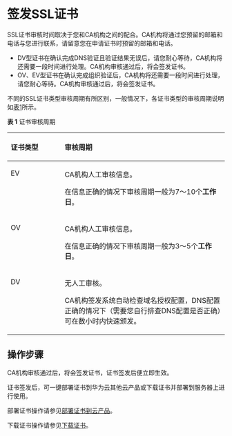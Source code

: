 # 签发SSL证书<a name="ccm_01_0107"></a>

SSL证书审核时间取决于您和CA机构之间的配合。CA机构将通过您预留的邮箱和电话与您进行联系，请留意您在申请证书时预留的邮箱和电话。

-   DV型证书在确认完成DNS验证且验证结果无误后，请您耐心等待，CA机构将还需要一段时间进行处理。CA机构审核通过后，将会签发证书。
-   OV、EV型证书在确认完成组织验证后，CA机构将还需要一段时间进行处理，请您耐心等待。CA机构审核通过后，将会签发证书。

不同的SSL证书类型审核周期有所区别，一般情况下，各证书类型的审核周期说明如[表1](#table2029962414717)所示。

**表 1**  证书审核周期

<a name="table2029962414717"></a>
<table><thead align="left"><tr id="row1529916248714"><th class="cellrowborder" valign="top" width="24.779999999999998%" id="mcps1.2.3.1.1"><p id="p429915241375"><a name="p429915241375"></a><a name="p429915241375"></a>证书类型</p>
</th>
<th class="cellrowborder" valign="top" width="75.22%" id="mcps1.2.3.1.2"><p id="p529919241272"><a name="p529919241272"></a><a name="p529919241272"></a>审核周期</p>
</th>
</tr>
</thead>
<tbody><tr id="row1329913245712"><td class="cellrowborder" valign="top" width="24.779999999999998%" headers="mcps1.2.3.1.1 "><p id="p929972420712"><a name="p929972420712"></a><a name="p929972420712"></a>EV</p>
</td>
<td class="cellrowborder" valign="top" width="75.22%" headers="mcps1.2.3.1.2 "><p id="p14184180153015"><a name="p14184180153015"></a><a name="p14184180153015"></a>CA机构人工审核信息。</p>
<p id="p430019246717"><a name="p430019246717"></a><a name="p430019246717"></a>在信息正确的情况下审核周期一般为7～10个<strong id="b4447184210295"><a name="b4447184210295"></a><a name="b4447184210295"></a>工作日</strong>。</p>
</td>
</tr>
<tr id="row13001924879"><td class="cellrowborder" valign="top" width="24.779999999999998%" headers="mcps1.2.3.1.1 "><p id="p193001724274"><a name="p193001724274"></a><a name="p193001724274"></a>OV</p>
</td>
<td class="cellrowborder" valign="top" width="75.22%" headers="mcps1.2.3.1.2 "><p id="p1817413153015"><a name="p1817413153015"></a><a name="p1817413153015"></a>CA机构人工审核信息。</p>
<p id="p330092412714"><a name="p330092412714"></a><a name="p330092412714"></a>在信息正确的情况下审核周期一般为3～5个<strong id="b97741045122910"><a name="b97741045122910"></a><a name="b97741045122910"></a>工作日</strong>。</p>
</td>
</tr>
<tr id="row1630072412716"><td class="cellrowborder" valign="top" width="24.779999999999998%" headers="mcps1.2.3.1.1 "><p id="p2300142419717"><a name="p2300142419717"></a><a name="p2300142419717"></a>DV</p>
</td>
<td class="cellrowborder" valign="top" width="75.22%" headers="mcps1.2.3.1.2 "><p id="p956171543017"><a name="p956171543017"></a><a name="p956171543017"></a>无人工审核。</p>
<p id="p33001924179"><a name="p33001924179"></a><a name="p33001924179"></a>CA机构签发系统自动检查域名授权配置，DNS配置正确的情况下（需要您自行排查DNS配置是否正确）可在数小时内快速颁发。</p>
</td>
</tr>
</tbody>
</table>

## 操作步骤<a name="section14868111418305"></a>

CA机构审核通过后，将会签发证书，证书签发后便立即生效。

证书签发后，可一键部署证书到华为云其他云产品或下载证书并部署到服务器上进行使用。

部署证书操作请参见[部署证书到云产品](https://support.huaweicloud.com/usermanual-ccm/ccm_01_0056.html)。

下载证书操作请参见[下载证书](https://support.huaweicloud.com/usermanual-ccm/ccm_01_0027.html)。

